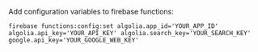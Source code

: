 Add configuration variables to firebase functions:

`firebase functions:config:set algolia.app_id='YOUR_APP_ID' algolia.api_key='YOUR_API_KEY' algolia.search_key='YOUR_SEARCH_KEY' google.api_key='YOUR_GOOGLE_WEB_KEY'`
